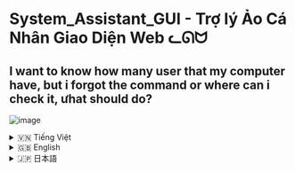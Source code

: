 # System_Assistant_GUI - Trợ lý Ảo Cá Nhân Giao Diện Web ᓚᘏᗢ

## I want to know how many user that my computer have, but i forgot the command or where can i check it, ưhat should do?
![image](https://github.com/user-attachments/assets/d141d003-1d1b-4244-b795-a1f1f141f46e)


<details>
<summary>🇻🇳 Tiếng Việt</summary>

## 1. Giới thiệu

**System_Assistant_GUI** (tên mã **Rin Web**) là phiên bản giao diện người dùng đồ họa (GUI) trên nền web của dự án **Assistant**. Dự án này vẫn giữ nguyên sức mạnh cốt lõi của trợ lý ảo Rin, sử dụng mô hình ngôn ngữ lớn Gemini, nhưng cung cấp một giao diện web trực quan và dễ tương tác hơn, cho phép người dùng điều khiển và làm việc với Rin thông qua trình duyệt web.

**Mục tiêu chính của System_Assistant_GUI (Rin Web):**

- **Trải nghiệm người dùng thân thiện:** Mang đến trải nghiệm tương tác trợ lý ảo mượt mà và trực quan thông qua giao diện web, thay vì dòng lệnh thuần túy.
- **Dễ dàng truy cập:** Cho phép truy cập trợ lý ảo Rin từ bất kỳ thiết bị nào có trình duyệt web, mở rộng khả năng sử dụng và tính linh hoạt.
- **Giữ nguyên sức mạnh cốt lõi:** Bảo toàn toàn bộ tính năng mạnh mẽ của phiên bản dòng lệnh (CLI), bao gồm thực thi lệnh hệ thống, chạy mã Python, xử lý file, và tích hợp Gemini AI.
- **Tùy biến và Mở rộng:**  Tiếp tục hỗ trợ kiến trúc plugin, cho phép mở rộng và tùy chỉnh chức năng dễ dàng.

**System_Assistant_GUI (Rin Web) dành cho:**

- **Người dùng ưa thích giao diện đồ họa:** Mong muốn tương tác với trợ lý ảo qua giao diện web trực quan thay vì dòng lệnh.
- **Người dùng cần truy cập đa nền tảng:** Muốn sử dụng trợ lý ảo Rin trên nhiều thiết bị (máy tính, máy tính bảng, điện thoại) thông qua trình duyệt web.
- **Người dùng mới bắt đầu:** Giao diện web có thể giúp người dùng mới làm quen và sử dụng các tính năng của Rin dễ dàng hơn.

## 2. Tính năng

**System_Assistant_GUI (Rin Web)** kế thừa và mở rộng các tính năng của phiên bản dòng lệnh, với giao diện web tập trung vào trải nghiệm người dùng:

- **Giao diện Web Trực quan:** Giao diện web đơn giản, dễ sử dụng, cho phép nhập lệnh và xem kết quả trực tiếp trên trình duyệt.
- **Thực thi lệnh hệ thống (@):** Chạy lệnh PowerShell (Windows) thông qua ô nhập lệnh web.
- **Thực thi mã Python ($):** Tạo và chạy mã Python trực tiếp từ giao diện web.
- **Xử lý file nâng cao (#):** Tương tác và xử lý file (đọc, ghi, sửa...) thông qua lệnh web.
- **Hiển thị Kết quả Chi tiết:** Kết quả trả về được định dạng rõ ràng, phân chia theo các phần (thông báo, phân tích, output, lỗi, code...), dễ đọc và dễ hiểu trên giao diện web.
- **Lịch sử Phiên Chat:** Lưu trữ và hiển thị lịch sử tương tác trong phiên làm việc, giúp theo dõi và xem lại các lệnh và phản hồi trước đó.
- **Tích hợp Gemini (Google AI):** Sử dụng Gemini để xử lý ngôn ngữ tự nhiên và thực hiện các tác vụ thông minh.
- **Hỗ trợ Memory:**  Duy trì memory phiên làm việc, cải thiện khả năng tương tác và hiểu ngữ cảnh của trợ lý ảo.
- **Plugin Kiến trúc:** Hỗ trợ plugin tương tự phiên bản CLI, dễ dàng mở rộng chức năng.
- **Giao diện Tùy biến:** Cho phép tùy chỉnh giao diện web qua file CSS (`static/style.css`).
- **Thông báo Lỗi và Phân tích:** Hiển thị thông báo lỗi chi tiết và phân tích kết quả (từ Gemini 2) ngay trên giao diện web.

## 3. Cấu trúc Dự án

```
System_Assistant_GUI/
├── .git/             (Thư mục Git - không liệt kê khi tạo tài liệu)
├── .gitignore        (File chỉ định các tệp/thư mục Git bỏ qua)
├── bieutuong/         (Thư mục chứa biểu tượng, hình ảnh - không liệt kê)
├── cac_plugin/       (Thư mục plugin chức năng)
│   ├── thuc_thi_lenh_he_thong.py (Plugin lệnh hệ thống PowerShell)
│   ├── thuc_thi_python.py     (Plugin mã Python)
│   ├── xu_ly_file_plugin.py   (Plugin xử lý file nâng cao)
│   ├── __init__.py
│   └── __pycache__/         (Thư mục cache Python - không liệt kê)
├── core/              (Thư mục mã nguồn core)
│   ├── chat.py         (Module giao tiếp Gemini)
│   ├── __init__.py
│   └── __pycache__/         (Thư mục cache Python - không liệt kê)
├── memory/            (Thư mục lưu trữ memory - không liệt kê)
├── moitruongao/       (Thư mục môi trường ảo Python - không liệt kê)
├── rin.py             (File dòng lệnh, vẫn tồn tại để tham khảo)
├── run.bat            (Batch script chạy CLI - không dùng cho GUI)
├── static/            (Thư mục chứa file tĩnh cho web)
│   ├── style.css      (File CSS tùy chỉnh giao diện web)
├── templates/         (Thư mục chứa template HTML)
│   ├── index.html     (Template HTML chính cho giao diện web)
├── utils/             (Thư mục tiện ích)
│   ├── animation/      (Thư mục hiệu ứng động)
│   │   ├── hieu_ung.py  (Module hiệu ứng động)
│   │   └── __init__.py
│   │   └── __pycache__/     (Thư mục cache Python - không liệt kê)
│   ├── cau_hinh.py     (File cấu hình)
│   ├── nhat_ky.py      (Module nhật ký)
│   ├── rin.bat        (Batch script phụ trợ)
│   ├── __init__.py
│   └── __pycache__/     (Thư mục cache Python - không liệt kê)
├── web_rin.py         (File mã nguồn chính cho giao diện web Flask)
├── __init__.py
```

- **`.git/`, `.gitignore`, `bieutuong/`, `cac_plugin/`, `core/`, `memory/`, `moitruongao/`, `utils/__pycache__/`, `rin.py`, `run.bat`, `utils/rin.bat`, `utils/__init__.py`, `__init__.py` (cac_plugin), `core/__init__.py`**: Tương tự như cấu trúc của dự án **Assistant** CLI.
- **`static/`**: Thư mục chứa các file tĩnh phục vụ cho giao diện web, ví dụ:
    - **`style.css`**: File CSS để tùy chỉnh giao diện (màu sắc, bố cục...) của trang web.
- **`templates/`**: Thư mục chứa các template HTML:
    - **`index.html`**: File HTML template chính cho giao diện trang web của trợ lý ảo Rin. Sử dụng Jinja2 template engine để hiển thị dữ liệu động từ Python.
- **`web_rin.py`**: File Python chính để khởi chạy ứng dụng web Flask. File này xử lý routing, logic giao diện web, và tích hợp các plugin chức năng giống như `rin.py` ở phiên bản CLI.

## 4. Cài đặt

### Điều kiện tiên quyết

Tương tự như phiên bản dòng lệnh, bạn cần đảm bảo:

1.  **Python:** Python 3.8+. [https://www.python.org/downloads/](https://www.python.org/downloads/)
2.  **pip:** (Đi kèm Python).
3.  **Gemini API Key:**  Cần có API key Gemini, đặt vào `utils/cau_hinh.py`.

### Các bước cài đặt

1. **Tải Dự án:** Tải mã nguồn dự án **System_Assistant_GUI** từ GitHub.

   ```bash
   git clone https://github.com/Rin1809/System_Assistant_GUI/
   cd System_Assistant_GUI
   ```

2. **Tạo và Kích hoạt Môi trường Ảo:** Tương tự phiên bản CLI, tạo và kích hoạt môi trường ảo `moitruongao`. Xem lại hướng dẫn chi tiết ở phần Cài đặt của file `README.md` cho dự án **Assistant** (phiên bản CLI).

3. **Cài đặt Thư viện:** Cài đặt thư viện cần thiết, bao gồm cả Flask (cho giao diện web) và các thư viện core của Rin:

   ```bash
   pip install -r requirements.txt # Nếu có file requirements.txt

   # Hoặc cài thủ công nếu không có file:
   pip install flask google-generativeai pygments python-magic python-docx openpyxl rich psutil watchdog wmi
   ```

4. **Cấu hình API Key:** Tương tự phiên bản CLI, mở `utils/cau_hinh.py` và điền API key Gemini vào biến `API_KEY`.

5. **Chạy Ứng dụng Web:**

   - **Windows (khuyến khích):** Chạy file `run.bat`. File này sẽ kích hoạt môi trường ảo và khởi chạy ứng dụng web Rin.

   - **Mọi hệ điều hành (sau kích hoạt môi trường ảo):** Chạy lệnh:

     ```bash
     python web_rin.py
     ```

     Ứng dụng web Rin sẽ chạy. Mở trình duyệt và truy cập địa chỉ hiển thị trên dòng lệnh (thường là `http://127.0.0.1:5000/` hoặc `http://0.0.0.0:5000/`).

## 5. Cách Sử dụng

**Giao diện Web của Assistant (Rin Web):**

Sau khi chạy `web_rin.py` hoặc `run.bat`, mở trình duyệt và truy cập địa chỉ được cung cấp. Bạn sẽ thấy giao diện web của Rin:

Giao diện web bao gồm:

1. **Ô Nhập Lệnh/Câu Hỏi:**  Textbox lớn ở đầu trang để bạn nhập các lệnh hoặc câu hỏi cho Rin. Sử dụng các tiền tố `@`, `$`, `#` tương tự như phiên bản CLI (mô tả ở phần Cách Sử dụng của README CLI).

2. **Nút "Gửi":** Nút để gửi lệnh/câu hỏi sau khi đã nhập vào textbox.

3. **Khu vực Hiển thị Output:** Phần lớn dưới ô nhập lệnh, hiển thị kết quả phản hồi từ Rin. Output được định dạng rõ ràng với các section (Thông báo, Phân tích, Output, Code, v.v.) để dễ đọc.

4. **Lịch sử Phiên Chat:** Khu vực ở cuối trang, hiển thị lịch sử các tương tác trong phiên làm việc hiện tại, giúp bạn xem lại các lệnh và phản hồi trước đó.

**Quy trình sử dụng:**

1. **Nhập lệnh/câu hỏi:**  Gõ câu hỏi hoặc lệnh của bạn vào ô textbox. Nhớ sử dụng các tiền tố `@`, `$`, `#` để gọi các plugin chức năng cụ thể (nếu muốn).
2. **Nhấn "Gửi":** Nhấn nút "Gửi" hoặc phím Enter để gửi lệnh/câu hỏi đến Rin.
3. **Xem Kết quả:**  Kết quả phản hồi từ Rin sẽ được hiển thị trong khu vực "output-area" phía dưới, và lịch sử phiên chat sẽ được cập nhật ở cuối trang.
4. **Lặp lại:** Tiếp tục nhập lệnh mới và tương tác với Rin.
5. **Đóng Trình duyệt:** Đóng tab hoặc cửa sổ trình duyệt để kết thúc phiên làm việc (ứng dụng web Rin vẫn chạy ở server cho đến khi bạn tắt tiến trình Python).

**Lưu ý:**

- Giao diện web có thể được tùy chỉnh bằng cách chỉnh sửa file `static/style.css`.
- Cách sử dụng các lệnh (tiền tố `@`, `$`, `#`, cú pháp, v.v.) tương tự như phiên bản CLI. Tham khảo phần "Cách Sử dụng" của `README.md` cho dự án **Assistant** (phiên bản dòng lệnh) để biết chi tiết.
- Để thoát hoàn toàn ứng dụng web Rin (tắt server Flask), bạn cần dừng tiến trình Python `web_rin.py` trong dòng lệnh (ví dụ, bằng Ctrl+C).

## 6. Ví dụ Sử dụng

Các ví dụ sau minh họa cách tương tác với **System_Assistant_GUI (Rin Web)** qua giao diện trình duyệt:

**(Lưu ý: Các ví dụ này tương tự về lệnh với phiên bản CLI, chỉ khác về giao diện tương tác là web.)**

**Ví dụ 1: Hỏi thông tin thời tiết:**

- Nhập vào ô textbox: `thời tiết Hà Nội ngày mai thế nào?`
- Nhấn "Gửi".
- Kết quả hiển thị trong khu vực "output-area":  Rin sẽ trả lời thông tin thời tiết dự báo cho Hà Nội, với định dạng web đẹp mắt.

**Ví dụ 2: Mở ứng dụng bằng lệnh hệ thống:**

- Nhập: `@mở máy tính`
- Nhấn "Gửi".
- Kết quả hiển thị:  Rin thông báo thực thi lệnh thành công, và File Explorer (This PC) sẽ được mở trên máy tính. Thông tin chi tiết (phân tích, output...) cũng hiển thị trên web.

**Ví dụ 3: Lấy thông tin ổ đĩa bằng Python:**

- Nhập: `$viết code python in ra dung lượng ổ đĩa C và D`
- Nhấn "Gửi".
- Kết quả hiển thị: Rin sẽ chạy code Python, và hiển thị thông tin dung lượng ổ đĩa C và D (kích thước, dung lượng trống...) dưới dạng bảng hoặc danh sách trên web.

**Ví dụ 4: Đọc nội dung file code Python:**

- Nhập: `#đọc file "core/chat.py"`
- Nhấn "Gửi".
- Kết quả hiển thị: Nội dung file `core/chat.py` (mã Python) sẽ được hiển thị trong khu vực output, có thể kèm syntax highlighting (tùy thuộc vào khả năng của thư viện highlight code trên web - hiện tại ví dụ không có highlight syntax).

**Ví dụ 5: Chỉnh sửa file text:**

- Nhập: `#sửa file "example_web.txt" thêm "--- Thêm dòng mới từ giao diện web ---" vào cuối`
- Nhấn "Gửi".
- Kết quả hiển thị: Thông báo chỉnh sửa file thành công, file `example_web.txt` (trong thư mục dự án) sẽ được cập nhật với dòng text mới thêm vào cuối.

**Khám phá thêm:**

Thử nghiệm với các lệnh khác nhau qua giao diện web, tận dụng các plugin, và tùy chỉnh giao diện để trải nghiệm toàn bộ tiềm năng của **System_Assistant_GUI (Rin Web)**.

## 7. Cấu hình Nâng cao

- **File cấu hình `utils/cau_hinh.py`:**  Tương tự phiên bản CLI, file này cấu hình API Key Gemini, model, nhiệt độ, các tham số Gemini, màu sắc, v.v. Các cấu hình này ảnh hưởng đến cả phiên bản web và CLI.

- **Tùy chỉnh giao diện web (`static/style.css`):** Bạn có thể tùy chỉnh hoàn toàn giao diện web của Rin bằng cách chỉnh sửa file CSS `static/style.css`. Thay đổi màu sắc, font chữ, bố cục, v.v. để tạo giao diện theo ý muốn.

- **Plugin kiến trúc (`cac_plugin/`):**  Phiên bản web **System_Assistant_GUI** sử dụng lại hệ thống plugin giống như bản CLI. Bạn có thể phát triển thêm plugin mới trong thư mục `cac_plugin/` để mở rộng chức năng (xem các plugin mẫu). Các plugin này sẽ hoạt động trên cả giao diện web và CLI.

- **Chạy trên Port và Host khác (web_rin.py):**  Nếu muốn chạy ứng dụng web trên port hoặc host khác (ví dụ, để truy cập từ xa), bạn có thể chỉnh sửa dòng `app.run(debug=True, host='0.0.0.0', port=5000)` trong file `web_rin.py`. Thay đổi `host` và `port` theo nhu cầu. `host='0.0.0.0'` cho phép truy cập từ bên ngoài (mạng LAN), `host='127.0.0.1'` (hoặc `'localhost'`) chỉ cho phép truy cập từ máy cục bộ.

</details>

<details>
<summary>🇬🇧 English</summary>

## 1. Introduction

**System_Assistant_GUI** (codename **Rin Web**) is the web-based Graphical User Interface (GUI) version of the **Assistant** project. This project retains the core power of the Rin virtual assistant, utilizing the Gemini large language model, but provides a more intuitive and user-friendly web interface, allowing users to control and interact with Rin through a web browser.

**The main goals of System_Assistant_GUI (Rin Web):**

- **User-Friendly Experience:** Deliver a smooth and intuitive virtual assistant interaction experience through a web interface, instead of a pure command line.
- **Easy Access:** Allow access to Rin virtual assistant from any device with a web browser, expanding usability and flexibility.
- **Retain Core Power:** Preserve all the powerful features of the Command-Line Interface (CLI) version, including system command execution, Python code execution, file processing, and Gemini AI integration.
- **Customizable and Extensible:** Continue to support plugin architecture, allowing for easy function expansion and customization.

**System_Assistant_GUI (Rin Web) is intended for:**

- **Users Preferring Graphical Interfaces:** Who desire to interact with a virtual assistant via an intuitive web interface instead of a command line.
- **Users Needing Cross-Platform Access:** Who want to use Rin virtual assistant on multiple devices (computers, tablets, phones) through a web browser.
- **Beginner Users:** The web interface can help new users get acquainted with and use Rin's features more easily.

## 2. Features

**System_Assistant_GUI (Rin Web)** inherits and extends the features of the command-line version, with the web interface focusing on user experience:

- **Intuitive Web Interface:** Simple, easy-to-use web interface allows for entering commands and viewing results directly in the browser.
- **System Command Execution (@):** Run PowerShell commands (Windows) via the web command input box.
- **Python Code Execution ($):** Create and run Python code snippets directly from the web interface.
- **Advanced File Processing (#):** Interact with and process files (read, write, edit...) via web commands.
- **Detailed Result Display:**  Return results are clearly formatted, divided into sections (message, analysis, output, error, code...), easy to read and understand on the web interface.
- **Session History:** Stores and displays interaction history within the current session, helping to track and review previous commands and responses.
- **Gemini Integration (Google AI):** Uses the power of Gemini to understand natural language and perform intelligent tasks.
- **Memory Support:**  Maintains session memory, improving the virtual assistant's interaction ability and context understanding.
- **Plugin Architecture:** Plugin support similar to the CLI version, easily adding new functionalities and extensions.
- **Customizable Interface:** Allows for customizing the web interface via CSS file (`static/style.css`).
- **Error Notifications and Analysis:** Display detailed error messages and result analysis (from Gemini 2) directly on the web interface.

## 3. Project Structure

```
System_Assistant_GUI/
├── .git/             (Git Directory - not listed in documentation)
├── .gitignore        (File specifying files/directories Git should ignore)
├── bieutuong/         (Directory containing icons, images - not listed)
├── cac_plugin/       (Directory of function plugins)
│   ├── thuc_thi_lenh_he_thong.py (PowerShell system command plugin)
│   ├── thuc_thi_python.py     (Python code plugin)
│   ├── xu_ly_file_plugin.py   (Advanced file processing plugin)
│   ├── __init__.py
│   └── __pycache__/         (Python cache directory - not listed)
├── core/              (Core source code directory)
│   ├── chat.py         (Gemini communication module)
│   ├── __init__.py
│   └── __pycache__/         (Python cache directory - not listed)
├── memory/            (Memory storage directory - not listed)
├── moitruongao/       (Python virtual environment directory - not listed)
├── rin.py             (Command-line file, still present for reference)
├── run.bat            (Batch script to run CLI - not used for GUI)
├── static/            (Directory for static web files)
│   ├── style.css      (CSS file to customize web interface)
├── templates/         (Directory for HTML templates)
│   ├── index.html     (Main HTML template for web UI)
├── utils/             (Utility directory)
│   ├── animation/      (Directory for dynamic effects)
│   │   ├── hieu_ung.py  (Dynamic effects module)
│   │   └── __init__.py
│   │   └── __pycache__/     (Python cache directory - not listed)
│   ├── cau_hinh.py     (Configuration file)
│   ├── nhat_ky.py      (Logging module)
│   ├── rin.bat        (Auxiliary batch script)
│   ├── __init__.py
│   └── __pycache__/     (Python cache directory - not listed)
├── web_rin.py         (Main source file for Flask web interface)
├── __init__.py
```

- **`.git/`, `.gitignore`, `bieutuong/`, `cac_plugin/`, `core/`, `memory/`, `moitruongao/`, `utils/__pycache__/`, `rin.py`, `run.bat`, `utils/rin.bat`, `utils/__init__.py`, `__init__.py` (cac_plugin), `core/__init__.py`**: Similar to **Assistant** CLI project structure.
- **`static/`**: Directory for static files serving web interface, e.g.:
    - **`style.css`**: CSS file to customize the look and feel of the web page.
- **`templates/`**: Directory containing HTML templates:
    - **`index.html`**: Main HTML template for Rin web assistant UI. Uses Jinja2 template engine to render dynamic data from Python.
- **`web_rin.py`**: Main Python file to start Flask web application. This file handles routing, web UI logic, and integrates function plugins like `rin.py` in CLI version.

## 4. Installation

### Prerequisites

Similar to CLI version, ensure you have:

1.  **Python:** Python 3.8+. [https://www.python.org/downloads/](https://www.python.org/downloads/)
2.  **pip:** (Included with Python).
3.  **Gemini API Key:**  Gemini API key is required, put it in `utils/cau_hinh.py`.

### Installation Steps

1. **Download Project:** Download **System_Assistant_GUI** project source code from GitHub (or source).

   ```bash
   git clone https://github.com/Rin1809/System_Assistant_GUI/
   cd System_Assistant_GUI
   ```

2. **Create and Activate Virtual Environment:** Same as CLI version, create and activate `moitruongao` virtual environment. Refer to detailed instruction in "Installation" section of `README.md` for **Assistant** (CLI version).

3. **Install Libraries:** Install needed Python libraries, including Flask (for web UI) and core Rin libraries:

   ```bash
   pip install -r requirements.txt # If requirements.txt file exists

   # Or manual install if file is missing:
   pip install flask google-generativeai pygments python-magic python-docx openpyxl rich psutil watchdog wmi
   ```

4. **Configure API Key:** Same as CLI, open `utils/cau_hinh.py` and fill in Gemini API key into `API_KEY` variable.

5. **Run Web Application:**

   - **Windows (Recommended):** Run `run.bat` file. This activates virtual environment and starts Rin web app.

   - **Any OS (after activating virtual environment):** Run command:

     ```bash
     python web_rin.py
     ```

     Rin web app will run. Open browser and access the address shown in command line (usually `http://127.0.0.1:5000/` or `http://0.0.0.0:5000/`).

## 5. Usage

**Web Interface of Assistant (Rin Web):**

After running `web_rin.py` or `run.bat`, open a browser and navigate to provided address. You'll see Rin web UI:

Web interface includes:

1. **Command/Question Input Box:** Large textbox at the top for you to enter commands or questions for Rin. Use prefixes `@`, `$`, `#` same as CLI version (described in "Usage" of CLI README).

2. **"Send" Button:** Button to submit command/question after entering into textbox.

3. **Output Display Area:** Large section below input box, displaying Rin's response results. Output is neatly formatted into sections (Message, Analysis, Output, Code, etc.) for readability.

4. **Session History:** Section at the bottom, showing history of interactions in current session, helping you to track and review previous commands and responses.

**Usage Procedure:**

1. **Enter command/question:**  Type your question or command into the textbox. Remember to use prefixes `@`, `$`, `#` to invoke specific plugin functions (if desired).
2. **Click "Send":** Press "Send" button or Enter key to send command/question to Rin.
3. **View Results:**  Rin's response will be shown in "output-area" below, and session history will be updated at bottom of page.
4. **Repeat:** Continue entering new commands and interact with Rin.
5. **Close Browser:** Close browser tab or window to end session (Rin web app still runs on server until you terminate Python process).

**Note:**

- Web UI can be customized by editing `static/style.css` file.
- Command usages (prefixes `@`, `$`, `#`, syntax etc.) are similar to CLI version. Refer to "Usage" section of `README.md` for **Assistant** (CLI version) for details.
- To completely exit Rin web app (stop Flask server), you need to terminate `web_rin.py` Python process in command line (e.g., using Ctrl+C).

## 6. Usage Examples

Following examples show how to interact with **System_Assistant_GUI (Rin Web)** through web UI:

**(Note: These examples are similar in commands to CLI version, only difference is web-based interaction.)**

**Example 1: Asking weather information:**

- Enter in textbox: `how is Hanoi weather tomorrow?`
- Click "Send".
- Result in "output-area": Rin will respond with weather forecast information for Hanoi, web-formatted nicely.

**Example 2: Open application using system command:**

- Enter: `@open calculator`
- Click "Send".
- Result shown: Rin confirms command execution successful, and Calculator app should open on computer. Details (analysis, output...) are also shown on web UI.

**Example 3: Get disk information using Python:**

- Enter: `$write python code to print disk space on C and D drives`
- Click "Send".
- Result shown: Rin will run Python code and display disk space info for C and D drives (size, free space...) in a table or list on the web page.

**Example 4: Read content of Python code file:**

- Enter: `#read file "core/chat.py"`
- Click "Send".
- Result shown: Content of `core/chat.py` (Python code) will be displayed in output area, possibly with syntax highlighting (syntax highlighting in example might not be present).

**Example 5: Edit text file:**

- Enter: `#edit file "example_web.txt" append "--- New line added from web UI ---" to end`
- Click "Send".
- Result shown: Confirmation of successful file editing, `example_web.txt` file (in project directory) will be updated with the new line appended to the end.

**Explore Further:**

Experiment with different commands through web UI, utilize plugins, and customize interface to experience full potential of **System_Assistant_GUI (Rin Web)**.

## 7. Advanced Configuration

- **Configuration file `utils/cau_hinh.py`:**  Same as CLI version, this file configures Gemini API Key, model, temperature, Gemini parameters, colors, etc. These configurations affect both web and CLI versions.

- **Customize web interface (`static/style.css`):** You can fully customize Rin web UI by editing CSS file `static/style.css`. Change colors, fonts, layout, etc. to create desired look and feel.

- **Plugin Architecture (`cac_plugin/`):**  Web version **System_Assistant_GUI** reuses plugin system like CLI. You can develop new plugins in `cac_plugin/` directory to extend functionality (see sample plugins). These plugins will work on both web and CLI interfaces.

- **Run on different Port and Host (web_rin.py):**  If you want to run web app on a different port or host (e.g., for remote access), you can edit line `app.run(debug=True, host='0.0.0.0', port=5000)` in `web_rin.py` file. Change `host` and `port` as needed. `host='0.0.0.0'` allows access from outside (LAN), `host='127.0.0.1'` (or `'localhost'`) allows local access only.

</details>

<details>
<summary>🇯🇵 日本語</summary>

## 1. はじめに

**System_Assistant_GUI**（コード名 **Rin Web**）は、**Assistant** プロジェクトの Web ベースのグラフィカルユーザーインターフェース（GUI）バージョンです。このプロジェクトは、Gemini 大規模言語モデルを利用した仮想アシスタント Rin のコアパワーを維持しつつ、より直感的でユーザーフレンドリーな Web インターフェースを提供し、ユーザーが Web ブラウザーを介して Rin を制御および操作できるようにします。

**System_Assistant_GUI（Rin Web）の主な目標:**

- **ユーザーフレンドリーなエクスペリエンス:** 純粋なコマンドラインではなく、Web インターフェースを通じて、スムーズで直感的な仮想アシスタントインタラクションエクスペリエンスを提供します。
- **簡単なアクセス:** Web ブラウザーを備えた任意のデバイスからの Rin 仮想アシスタントへのアクセスを可能にし、ユーザビリティと柔軟性を拡張します。
- **コアパワーの維持:** システムコマンドの実行、Python コードの実行、ファイル処理、Gemini AI 統合など、コマンドラインインターフェース（CLI）バージョンのすべての強力な機能を保持します。
- **カスタマイズと拡張性:** プラグインアーキテクチャのサポートを継続し、新しい機能の追加や、必要に応じた仮想アシスタントの開発を容易にします。

**System_Assistant_GUI（Rin Web）の対象ユーザー:**

- **グラフィカルインターフェースを好むユーザー:** コマンドラインではなく、直感的な Web インターフェースを介して仮想アシスタントと対話したいユーザー。
- **クロスプラットフォームアクセスを必要とするユーザー:** Web ブラウザーを介して、複数のデバイス（コンピューター、タブレット、電話）で Rin 仮想アシスタントを使用したいユーザー。
- **初心者ユーザー:** Web インターフェースは、新しいユーザーが Rin の機能をより簡単に習得して使用するのに役立ちます。

## 2. 機能

**System_Assistant_GUI（Rin Web）** は、Web インターフェースでユーザーエクスペリエンスに焦点を当てた、コマンドラインバージョンの機能を継承および拡張します。

- **直感的な Web インターフェース:** シンプルで使いやすい Web インターフェースにより、コマンドの入力と結果のブラウザーでの直接表示が可能です。
- **システムコマンドの実行（@）:** Web コマンド入力ボックスを介して PowerShell コマンド（Windows）を実行します。
- **Python コードの実行（$）:** Web インターフェースから直接 Python コードスニペットを作成および実行します。
- **高度なファイル処理（#）:** Web コマンドを介してファイルを操作および処理（読み取り、書き込み、編集など）します。
- **詳細な結果表示:** 戻り値の結果は明確にフォーマットされ、セクション（メッセージ、分析、出力、エラー、コードなど）に分割され、Web インターフェース上で読みやすく理解しやすくなっています。
- **セッション履歴:** 現在のセッションでのインタラクション履歴を保存および表示し、以前のコマンドと応答を追跡および確認するのに役立ちます。
- **Gemini 統合 (Google AI):** 自然言語を理解し、インテリジェントなタスクを実行するために Gemini の能力を活用します。
- **メモリサポート:** セッションメモリを維持し、仮想アシスタントの対話能力とコンテキストの理解を向上させます。
- **プラグインアーキテクチャ:** CLI バージョンと同様のプラグインサポート。新しい機能の追加や拡張が容易です。
- **カスタマイズ可能なインターフェース:** CSS ファイル (`static/style.css`) を介して Web インターフェースをカスタマイズできます。
- **エラー通知と分析:** 詳細なエラーメッセージと結果分析（Gemini 2 から）を Web インターフェース上に直接表示します。

## 3. プロジェクト構造

```
System_Assistant_GUI/
├── .git/             (Git ディレクトリ - ドキュメントにリストされていません)
├── .gitignore        (Git が無視するファイル/ディレクトリを指定するファイル)
├── bieutuong/         (アイコン、画像を含むディレクトリ - リストされていません)
├── cac_plugin/       (機能プラグインのディレクトリ)
│   ├── thuc_thi_lenh_he_thong.py (PowerShell システムコマンドプラグイン)
│   ├── thuc_thi_python.py     (Python コードプラグイン)
│   ├── xu_ly_file_plugin.py   (高度なファイル処理プラグイン)
│   ├── __init__.py
│   └── __pycache__/         (Python キャッシュディレクトリ - リストされていません)
├── core/              (コアソースコードディレクトリ)
│   ├── chat.py         (Gemini 通信モジュール)
│   ├── __init__.py
│   └── __pycache__/         (Python キャッシュディレクトリ - リストされていません)
├── memory/            (メモリストレージディレクトリ - リストされていません)
├── moitruongao/       (Python 仮想環境ディレクトリ - リストされていません)
├── rin.py             (コマンドラインファイル、参照用にまだ存在)
├── run.bat            (CLI を実行するバッチスクリプト - GUI には使用しません)
├── static/            (静的 Web ファイルのディレクトリ)
│   ├── style.css      (Web インターフェースをカスタマイズする CSS ファイル)
├── templates/         (HTML テンプレートのディレクトリ)
│   ├── index.html     (Web UI のメイン HTML テンプレート)
├── utils/             (ユーティリティディレクトリ)
│   ├── animation/      (動的エフェクトのディレクトリ)
│   │   ├── hieu_ung.py  (動的エフェクトモジュール)
│   │   └── __init__.py
│   │   └── __pycache__/     (Python キャッシュディレクトリ - リストされていません)
│   ├── cau_hinh.py     (構成ファイル)
│   ├── nhat_ky.py      (ロギングモジュール)
│   ├── rin.bat        (補助バッチスクリプト)
│   ├── __init__.py
│   └── __pycache__/     (Python キャッシュディレクトリ - リストされていません)
├── web_rin.py         (Flask Web インターフェース用のメインソースファイル)
├── __init__.py
```

- **`.git/`、`.gitignore`、`.bieutuong/`、`.cac_plugin/`、`.core/`、`.memory/`、`.moitruongao/`、`.utils/__pycache__/`、`.rin.py`、`.run.bat`、`.utils/rin.bat`、`.utils/__init__.py`、`.__init__.py` (cac_plugin)、`core/__init__.py`**: **Assistant** CLI プロジェクト構造と同様です。
- **`static/`**: Web インターフェースを提供する静的ファイル用のディレクトリ。例:
    - **`style.css`**: Web ページのルックアンドフィールをカスタマイズする CSS ファイル。
- **`templates/`**: HTML テンプレートを含むディレクトリ:
    - **`index.html`**: Rin Web アシスタント UI のメイン HTML テンプレート。Jinja2 テンプレートエンジンを使用して、Python からの動的データをレンダリングします。
- **`web_rin.py`**: Flask Web アプリケーションを起動するメイン Python ファイル。このファイルはルーティング、Web UI ロジックを処理し、CLI バージョンの `rin.py` のように機能プラグインを統合します。

## 4. インストール

### 前提条件

CLI バージョンと同様に、以下があることを確認してください。

1.  **Python:** Python 3.8 以降。[https://www.python.org/downloads/](https://www.python.org/downloads/) からダウンロードできます。
2.  **pip:** (Python に付属).
3.  **Gemini API キー:**  Gemini API キーが必要です。`utils/cau_hinh.py` に入力してください。

### インストール手順

1. **プロジェクトのダウンロード:** **System_Assistant_GUI** プロジェクトのソースコードを GitHub (またはその他のソース) からダウンロードします。

   ```bash
   git clone https://github.com/Rin1809/System_Assistant_GUI/
   cd System_Assistant_GUI
   ```

2. **仮想環境の作成とアクティブ化 (推奨):** CLI バージョンと同様に、`moitruongao` 仮想環境を作成してアクティブ化します。**Assistant**（CLI バージョン）の `README.md` の「インストール」セクションで詳細な手順を参照してください。

3. **ライブラリのインストール:** Flask（Web UI 用）と Rin コアライブラリを含む、必要な Python ライブラリをインストールします。

   ```bash
   pip install -r requirements.txt  # requirements.txt ファイルが存在する場合

   # または requirements.txt が存在しない場合は手動でインストール:
   pip install flask google-generativeai pygments python-magic python-docx openpyxl rich psutil watchdog wmi
   ```

4. **API キーの設定:** CLI と同様に、`utils/cau_hinh.py` を開き、`API_KEY = "YOUR_API_KEY_HERE"` 変数に Gemini API キーを入力します。

5. **アプリケーションの実行:**

   - **Windows（推奨）:** `run.bat` ファイルを実行します。これにより、仮想環境がアクティブになり、Rin Web アプリケーションが起動します。

   - **任意の OS (仮想環境をアクティブ化した後):** 次のコマンドを実行します。

     ```bash
     python web_rin.py
     ```

     Rin Web アプリケーションが実行されます。ブラウザを開き、コマンドラインに表示されているアドレス (通常は `http://127.0.0.1:5000/` または `http://0.0.0.0:5000/`) にアクセスします。

## 6. 使用方法

**Assistant (Rin Web) の Web インターフェース:**

`web_rin.py` または `run.bat` を実行した後、ブラウザを開き、提供されたアドレスに移動します。Rin Web UI が表示されます。

Web インターフェースには以下が含まれます。

1. **コマンド/質問入力ボックス:** 最上部にある大きなテキストボックス。ここに Rin へのコマンドまたは質問を入力します。CLI バージョンと同じように、プレフィックス `@`、`$`、`#` を使用します (CLI README の「使用法」を参照)。

2. **[送信] ボタン:** テキストボックスに入力後、コマンド/質問を送信するためのボタン。

3. **出力表示エリア:** 入力ボックスの下にある大きなセクション。Rin からの応答結果を表示します。出力は、Web インターフェース上で読みやすく理解しやすいように、セクション（メッセージ、分析、出力、コードなど）にきちんとフォーマットされています。

4. **セッション履歴:** 下部にあるセクション。現在のセッションでの対話履歴が表示され、以前のコマンドと応答を追跡および確認できます。

**使用手順:**

1. **コマンド/質問を入力:** テキストボックスに質問またはコマンドを入力します。特定のプラグイン機能を呼び出すには、プレフィックス `@`、`$`、`#` を使用してください（必要に応じて）。
2. **[送信] をクリック:** [送信] ボタンまたは Enter キーをクリックして、コマンド/質問を Rin に送信します。
3. **結果の確認:** Rin からの応答結果が下の「出力エリア」に表示され、セッション履歴がページ下部に更新されます。
4. **繰り返す:** 新しいコマンドの入力を継続し、Rin と対話します。
5. **ブラウザを閉じる:** セッションを終了するには、ブラウザータブまたはウィンドウを閉じます（Rin Web アプリは、Python プロセスを終了するまでサーバー上で実行され続けます）。

**注:**

- Web UI は `static/style.css` ファイルを編集することでカスタマイズできます。
- コマンドの使用法 (プレフィックス `@`、`$`、`#`、構文など) は CLI バージョンと同様です。詳細については、**Assistant** (CLI バージョン) の `README.md` の「使用法」セクションを参照してください。
- Rin Web アプリケーションを完全に終了する (Flask サーバーを停止する) には、コマンドラインで `web_rin.py` Python プロセスを停止する必要があります (たとえば、Ctrl + C を使用)。

## 6. 使用例

以下の使用例は、Web インターフェースを介して **System_Assistant_GUI (Rin Web)** と対話する方法を示しています。

**(注: これらの例はコマンドに関して CLI バージョンと似ていますが、対話型インターフェースが Web ベースである点が異なります。)**

**例 1: 天気情報を尋ねる:**

- テキストボックスに入力: `明日のハノイの天気は？`
- [送信] をクリックします。
- 結果は「出力エリア」に表示されます: Rin はハノイの天気予報情報を、Web 形式で美しく返答します。

**例 2: システムコマンドを使用してアプリケーションを開く:**

- 入力: `@電卓を開く`
- [送信] をクリックします。
- 結果表示: Rin はコマンドの実行成功を確認し、電卓アプリがコンピュータ上で開かれます。詳細情報（分析、出力など）も Web UI に表示されます。

**例 3: Python を使用してディスク情報を取得する:**

- 入力: `$C ドライブと D ドライブのディスク容量を印刷する python コードを記述`
- [送信] をクリックします。
- 結果表示: Rin は Python コードを実行し、C ドライブと D ドライブのディスク容量情報（サイズ、空き容量など）を Web ページ上の表またはリスト形式で表示します。

**例 4: Python コードファイルの内容を読み取る:**

- 入力: `#ファイル "core/chat.py" を読み取り`
- [送信] をクリックします。
- 結果表示: `core/chat.py` ファイルの内容 (Python コード) が出力エリアに表示され、シンタックスハイライト表示される場合があります (現在の例ではシンタックスハイライトは表示されません)。

**例 5: テキストファイルを編集する:**

- 入力: `#ファイル "example_web.txt" を編集し、"--- Web UI から新しい行を追加 ---" を末尾に追加`
- [送信] をクリックします。
- 結果表示: ファイル編集成功の確認メッセージが表示され、`example_web.txt` ファイル (プロジェクトディレクトリ内) が末尾に新しく追加されたテキスト行で更新されます。

**さらに詳しく調べる:**

Web UI 経由でさまざまなコマンドを試したり、プラグインを活用したり、インターフェースをカスタマイズしたりして、**System_Assistant_GUI (Rin Web)** のすべての可能性を探求してください。

## 7. 高度な設定

- **構成ファイル `utils/cau_hinh.py`:**  CLI バージョンと同様に、このファイルは Gemini API キー、モデル、温度、Gemini パラメータ、色などを構成します。これらの構成は、Web バージョンと CLI バージョンの両方に影響します。

- **Web インターフェースのカスタマイズ (`static/style.css`):** CSS ファイル `static/style.css` を編集することで、Rin の Web UI を完全にカスタマイズできます。色、フォント、レイアウトなどを変更して、目的のルックアンドフィールを作成します。

- **プラグインアーキテクチャ (`cac_plugin/`):**  Web バージョン **System_Assistant_GUI** は、CLI バージョンと同じプラグインシステムを再利用します。`cac_plugin/` ディレクトリに新しいプラグインを開発して機能を拡張できます (サンプルプラグインを参照)。これらのプラグインは、Web インターフェースと CLI インターフェースの両方で動作します。

- **別のポートとホストで実行する (web_rin.py):**  Web アプリケーションを別のポートまたはホスト (たとえば、リモートアクセス用) で実行する場合は、`web_rin.py` ファイルの `app.run(debug=True, host='0.0.0.0', port=5000)` 行を編集できます。必要に応じて `host` と `port` を変更します。`host='0.0.0.0'` は外部 (LAN) からのアクセスを許可し、`host='127.0.0.1'` (または `'localhost'`) はローカルマシンからのアクセスのみを許可します。

</details>
